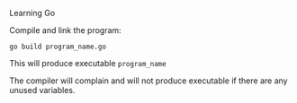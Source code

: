 Learning Go

Compile and link the program:

```
go build program_name.go
```

This will produce executable `program_name`

The compiler will complain and will not produce executable if there are any
unused variables.
